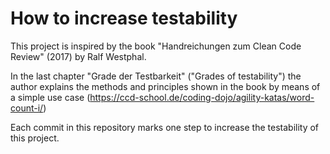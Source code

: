 # How to increase testability

This project is inspired by the book "Handreichungen zum Clean Code Review" (2017) by Ralf Westphal.

In the last chapter "Grade der Testbarkeit" ("Grades of testability") the author explains the methods and principles shown in the book by means of a simple use case (https://ccd-school.de/coding-dojo/agility-katas/word-count-i/)

Each commit in this repository marks one step to increase the testability of this project.